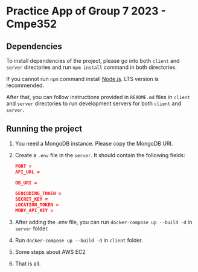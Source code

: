 # Practice App of Group 7 2023 - Cmpe352

## Dependencies

To install dependencies of the project, please go into both `client` and `server` directories and run `npm install` command in both directories.

If you cannot run `npm` command install [Node.js](https://nodejs.org/). LTS version is recommended.

After that, you can follow instructions provided in `README.md` files in `client` and `server` directories to run development servers for both `client` and `server`.

## Running the project
1. You need a MongoDB instance. Please copy the MongoDB URI.
2. Create a `.env` file in the `server`. It should contain the following fields:

    ```json
    PORT =
    API_URL =

    DB_URI = 

    GEOCODING_TOKEN = 
    SECRET_KEY = 
    LOCATION_TOKEN = 
    MOBY_API_KEY =  
    ```
    
3. After adding the .env file, you can run `docker-compose up --build -d` in `server` folder.
4. Run `docker-compose up --build -d` in `client` folder.
5. Some steps about AWS EC2
6. That is all.

    

